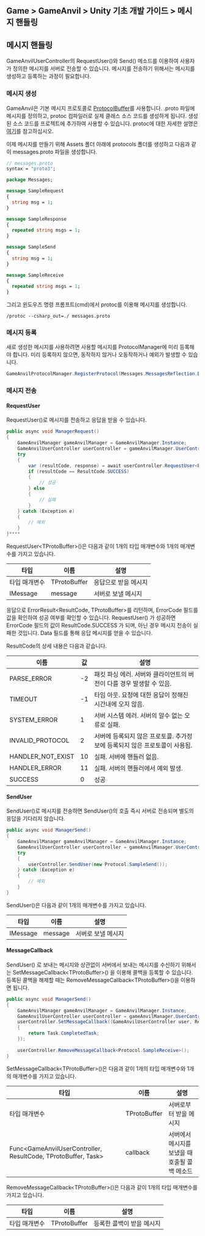 ## Game > GameAnvil > Unity 기초 개발 가이드 > 메시지 핸들링

## 메시지 핸들링

GameAnvilUserController의 RequestUser()와 Send() 메소드를 이용하여 사용자가 정의한 메시지를 서버로 전송할 수 있습니다. 메시지를 전송하기 위해서는 메시지를 생성하고 등록하는 과정이 필요합니다.

### 메시지 생성

GameAnvil은 기본 메시지 프로토콜로 [ProtocolBuffer](https://developers.google.com/protocol-buffers/docs/proto3)를 사용합니다. .proto 파일에 메시지를 정의하고, protoc 컴파일러로 실제 클래스 소스 코드를 생성하게 됩니다. 생성된 소스 코드를 프로젝트에 추가하여 사용할 수 있습니다. protoc에 대한 자세한 설명은 [여기](https://developers.google.com/protocol-buffers/docs/proto3#generating)를
참고하십시오.

이제 메시지를 만들기 위해 Assets 폴더 아래에 protocols 폴더를 생성하고 다음과 같이 messages.proto 파일을 생성합니다.

```protobuf
// messages.proto
syntax = "proto3";

package Messages;

message SampleRequest
{
  string msg = 1;
}

message SampleResponse
{
  repeated string msgs = 1;
}

message SampleSend
{
  string msg = 1;
}

message SampleReceive
{
  repeated string msgs = 1;
}
```

그리고 윈도우즈 명령 프롬프트(cmd)에서 protoc를 이용해 메시지를 생성합니다.

```
/protoc --csharp_out=./ messages.proto
```

### 메시지 등록

새로 생성한 메시지를 사용하려면 사용할 메시지를 ProtocolManager에 미리 등록해야 합니다. 미리 등록하지 않으면, 동작하지 않거나 오동작하거나 예외가 발생할 수 있습니다.

```c#
GameAnvilProtocolManager.RegisterProtocol(Messages.MessagesReflection.Descriptor);
```

### 메시지 전송

#### RequestUser

RequestUser()로 메시지를 전송하고 응답을 받을 수 있습니다.

```c#
public async void ManagerRequest()
{
    GameAnvilManager gameAnvilManager = GameAnvilManager.Instance;
    GameAnvilUserController userController = gameAnvilManager.UserController;
    try
    {
        var (resultCode, response) = await userController.RequestUser<Protocol.SampleResponse>(new Protocol.SampleRequest());
        if (resultCode == ResultCode.SUCCESS)
        {
            // 성공
        } else
        {
            // 실패
        }
    } catch (Exception e)
    {
        // 예외
    }
}****
```

RequestUser\<TProtoBuffer\>()은 다음과 같이 1개의 타입 매개변수와 1개의 매개변수를 가지고 있습니다.

| 타입       | 이름           | 설명          |
|----------|--------------|-------------|
| 타입 매개변수  | TProtoBuffer | 응답으로 받을 메시지 |
| IMessage | message      | 서버로 보낼 메시지  |

응답으로 ErrorResult<ResultCode, TProtoBuffer>를 리턴하며, ErrorCode 필드를 값을 확인하여 성공 여부를 확인할 수 있습니다. RequestUser() 가 성공하면 ErrorCode 필드의 값이 ResultCode.SUCCESS 가 되며, 아닌 경우 메시지 전송이 실패한 것입니다. Data 필드를 통해 응답 메시지를 얻을 수 있습니다.

ResultCode의 상세 내용은 다음과 같습니다.

| 이름                | 값  | 설명                                         |
|-------------------|----|--------------------------------------------|
| PARSE_ERROR       | -2 | 패킷 파싱 에러. 서버와 클라이언트의 버전이 다를 경우 발생할 수 있음.   |
| TIMEOUT           | -1 | 타임 아웃. 요청에 대한 응답이 정해진 시간내에 오지 않음.          |
| SYSTEM_ERROR      | 1  | 서버 시스템 에러.  서버의 알수 없는 오류로 실패.              |
| INVALID_PROTOCOL  | 2  | 서버에 등록되지 않은 프로토콜. 추가정보에 등록되지 않은 프로토콜이 사용됨. |
| HANDLER_NOT_EXIST | 10 | 실패. 서버에 핸들러 없음.                            |
| HANDLER_ERROR     | 11 | 실패. 서버의 핸들러에서 예외 발생.                       |
| SUCCESS           | 0  | 성공                                         |

#### SendUser

SendUser()로 메시지를 전송하면 SendUser()의 호출 즉시 서버로 전송되며 별도의 응답을 기다리지 않습니다.

```c#
public async void ManagerSend()
{
    GameAnvilManager gameAnvilManager = GameAnvilManager.Instance;
    GameAnvilUserController userController = gameAnvilManager.UserController;
    try
    {
        userController.SendUser(new Protocol.SampleSend());
    } catch (Exception e)
    {
        // 예외
    }
}
```

SendUser()은 다음과 같이 1개의 매개변수를 가지고 있습니다.

| 타입       | 이름      | 설명         |
|----------|---------|------------|
| IMessage | message | 서버로 보낼 메시지 |

#### MessageCallback

SendUser() 로 보내는 메시지와 상관없이 서버에서 보내는 메시지를 수신하기 위해서는 SetMessageCallback\<TProtoBuffer\>() 을 이용해 콜백을 등록할 수 있습니다. 등록된 콜백을 해제할 때는 RemoveMessageCallback\<TProtoBuffer\>()을 이용하면 됩니다.

```c#
public async void ManagerSend()
{
    GameAnvilManager gameAnvilManager = GameAnvilManager.Instance;
    GameAnvilUserController userController = gameAnvilManager.UserController;
    userController.SetMessageCallback((GameAnvilUserController user, ResultCode resultCode, Protocol.SampleReceive receive) =>
    {
        return Task.CompletedTask;
    });
    
    userController.RemoveMessageCallback<Protocol.SampleReceive>();
}
```

SetMessageCallback\<TProtoBuffer\>()은 다음과 같이 1개의 타입 매개변수와 1개의 매개변수를 가지고 있습니다.

| 타입                                                            | 이름           | 설명                         |
|---------------------------------------------------------------|--------------|----------------------------|
| 타입 매개변수                                                       | TProtoBuffer | 서버로부터 받을 메시지               |
| Func<GameAnvilUserController, ResultCode, TProtoBuffer, Task> | callback     | 서버에서 메시지를 보냈을 때 호출될 콜백 메소드 |

RemoveMessageCallback\<TProtoBuffer\>()은 다음과 같이 1개의 타입 매개변수를 가지고 있습니다.

| 타입      | 이름           | 설명             |
|---------|--------------|----------------|
| 타입 매개변수 | TProtoBuffer | 등록한 콜백이 받을 메시지 |

